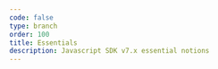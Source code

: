 ```yaml
---
code: false
type: branch
order: 100
title: Essentials
description: Javascript SDK v7.x essential notions
---
```

